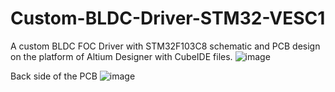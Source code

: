 # Custom-BLDC-Driver-STM32-VESC1
A custom BLDC FOC Driver with STM32F103C8 schematic and PCB design on the platform of Altium Designer with CubeIDE files.
![image](https://user-images.githubusercontent.com/70060259/175699420-0757d616-415b-4170-ae67-6c3b2e2f7deb.png)


Back side of the PCB
![image](https://user-images.githubusercontent.com/70060259/175699802-6a826e27-84f9-4db7-9291-cae434015e1e.png)
